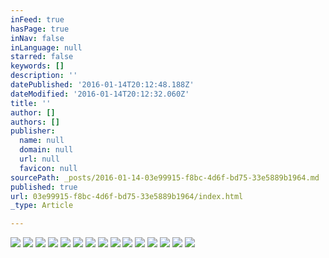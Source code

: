 ```yaml
---
inFeed: true
hasPage: true
inNav: false
inLanguage: null
starred: false
keywords: []
description: ''
datePublished: '2016-01-14T20:12:48.188Z'
dateModified: '2016-01-14T20:12:32.060Z'
title: ''
author: []
authors: []
publisher:
  name: null
  domain: null
  url: null
  favicon: null
sourcePath: _posts/2016-01-14-03e99915-f8bc-4d6f-bd75-33e5889b1964.md
published: true
url: 03e99915-f8bc-4d6f-bd75-33e5889b1964/index.html
_type: Article

---
```

![](https://the-grid-user-content.s3-us-west-2.amazonaws.com/2ce62fab-97c5-4e49-80fc-45ab97de9900.JPG)
![](https://the-grid-user-content.s3-us-west-2.amazonaws.com/e5a24369-f364-4c57-b465-c8e9b1b979be.JPG)
![](https://the-grid-user-content.s3-us-west-2.amazonaws.com/97297b03-763b-493e-9485-fbb891204960.JPG)
![](https://the-grid-user-content.s3-us-west-2.amazonaws.com/e02921f7-d82a-462c-be3f-663e5e520537.JPG)
![](https://the-grid-user-content.s3-us-west-2.amazonaws.com/d427f3ce-5c50-4766-9902-eebd5e264a18.JPG)
![](https://the-grid-user-content.s3-us-west-2.amazonaws.com/c29fc14d-7eea-4c66-b603-f80db5a9ed15.JPG)
![](https://the-grid-user-content.s3-us-west-2.amazonaws.com/5d71c3a0-ed5a-47fd-b529-df496570caab.JPG)
![](https://the-grid-user-content.s3-us-west-2.amazonaws.com/4d77c96b-6866-4496-804c-f0d70c481832.JPG)
![](https://the-grid-user-content.s3-us-west-2.amazonaws.com/30a6a0b7-427d-484e-9df4-da7f93d4a4bf.JPG)
![](https://the-grid-user-content.s3-us-west-2.amazonaws.com/b5e058d7-e09f-423a-885f-d3702de5d5d8.JPG)
![](https://the-grid-user-content.s3-us-west-2.amazonaws.com/08a6fb72-ef6c-4ed2-a944-54768f4290b0.JPG)
![](https://the-grid-user-content.s3-us-west-2.amazonaws.com/106c9121-b7ff-4640-94f6-a0202c2eb75f.JPG)
![](https://the-grid-user-content.s3-us-west-2.amazonaws.com/5569613d-631d-4eea-b36f-6408eeef0938.JPG)
![](https://the-grid-user-content.s3-us-west-2.amazonaws.com/f5515f1e-bdd4-4149-b724-f83a84a19892.JPG)
![](https://the-grid-user-content.s3-us-west-2.amazonaws.com/98362cd3-91ee-43d3-942f-57c0aa64b80d.JPG)